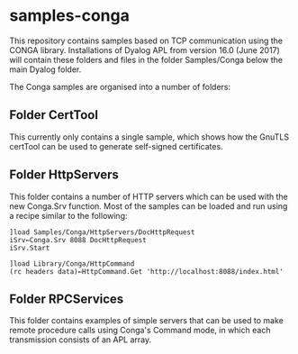 # samples-conga

This repository contains samples based on TCP communication using the CONGA library. Installations of Dyalog APL from version 16.0 (June 2017) will contain these folders and files in the folder Samples/Conga below the main Dyalog folder.

The Conga samples are organised into a number of folders:

## Folder CertTool
This currently only contains a single sample, which shows how the GnuTLS certTool can be used to generate self-signed certificates.

## Folder HttpServers
This folder contains a number of HTTP servers which can be used with the new Conga.Srv function. Most of the samples can be loaded and run using a recipe similar to the following:

    ]load Samples/Conga/HttpServers/DocHttpRequest
    iSrv←Conga.Srv 8088 DocHttpRequest
    iSrv.Start

    ]load Library/Conga/HttpCommand
    (rc headers data)←HttpCommand.Get 'http://localhost:8088/index.html'

## Folder RPCServices

This folder contains examples of simple servers that can be used to make remote procedure calls using Conga's Command mode, in which each transmission consists of an APL array.



